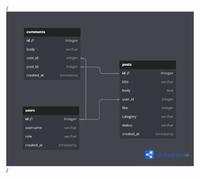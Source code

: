/*![Alt text](https://github.com/devkokora/Blog-Management-System/blob/master/pics/dbdiagram.png)*/
